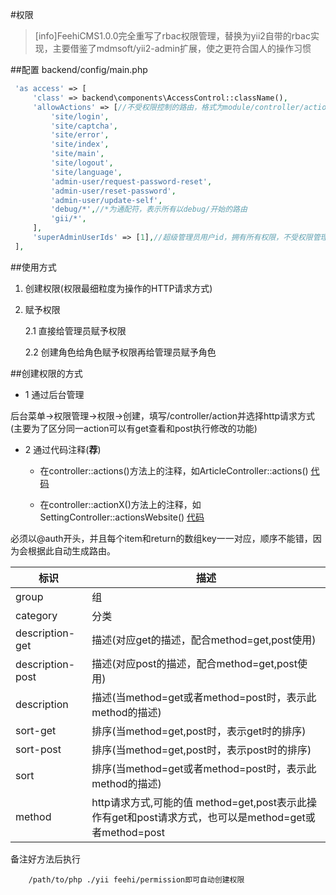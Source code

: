 #权限
>[info]FeehiCMS1.0.0完全重写了rbac权限管理，替换为yii2自带的rbac实现，主要借鉴了mdmsoft/yii2-admin扩展，使之更符合国人的操作习惯

##配置
backend/config/main.php
   ```php
    'as access' => [
        'class' => backend\components\AccessControl::className(),
        'allowActions' => [//不受权限控制的路由，格式为module/controller/action，没有采用module开发可以不用module
            'site/login',
            'site/captcha',
            'site/error',
            'site/index',
            'site/main',
            'site/logout',
            'site/language',
            'admin-user/request-password-reset',
            'admin-user/reset-password',
            'admin-user/update-self',
            'debug/*',//*为通配符，表示所有以debug/开始的路由
            'gii/*',
        ],
        'superAdminUserIds' => [1],//超级管理员用户id，拥有所有权限，不受权限管理的控制
    ],
   ```
   
##使用方式
1. 创建权限(权限最细粒度为操作的HTTP请求方式)
2. 赋予权限

   2.1 直接给管理员赋予权限
   
   2.2 创建角色给角色赋予权限再给管理员赋予角色
   
   
##创建权限的方式
  - 1 通过后台管理
   
   后台菜单->权限管理->权限->创建，填写/controller/action并选择http请求方式(主要为了区分同一action可以有get查看和post执行修改的功能)


  - 2 通过代码注释(**荐**)

    * 在controller::actions()方法上的注释，如ArticleController::actions() [代码](https://github.com/liufee/cms/blob/master/backend/controllers/ArticleController.php)
    
    * 在controller::actionX()方法上的注释，如SettingController::actionsWebsite() [代码](https://github.com/liufee/cms/blob/master/backend/controllers/SettingController.php)
    
  必须以@auth开头，并且每个item和return的数组key一一对应，顺序不能错，因为会根据此自动生成路由。

| 标识                |描述 |
| ------------------ | ------ |
| group              | 组 |
| category           | 分类 |
| description-get    | 描述(对应get的描述，配合method=get,post使用) |
| description-post   | 描述(对应post的描述，配合method=get,post使用) |
| description        | 描述(当method=get或者method=post时，表示此method的描述) |
| sort-get           | 排序(当method=get,post时，表示get时的排序) |
| sort-post          | 排序(当method=get,post时，表示post时的排序) |
| sort               | 排序(当method=get或者method=post时，表示此method的描述) |
| method             | http请求方式,可能的值 method=get,post表示此操作有get和post请求方式，也可以是method=get或者method=post |

   备注好方法后执行
```shell
    /path/to/php ./yii feehi/permission即可自动创建权限
```